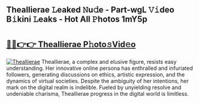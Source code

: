 ## Theallierae 𝙻eaked 𝙽u𝚍e - Part-wgL 𝚅𝚒deo B𝚒kini 𝙻eaks - Hot All 𝙿hotos 1mY5p

# <h2><a href="http://ld52utu.urlbe.top/?page=Theallierae">🔗🔗👉👉 Theallierae P𝚑oto𝚜Vid𝚎o</a></h2>

[![Theallierae](https://i.imgur.com/eBuTRDB.gif)](http://ld52utu.urlbe.top/?page=Theallierae)
Theallierae, a complex and elusive figure, resists easy understanding. Her innovative online persona has enthralled and infuriated followers, generating discussions on ethics, artistic expression, and the dynamics of virtual societies. Despite the ambiguity of her intentions, her mark on the digital realm is indelible. Fueled by unyielding resolve and undeniable charisma, Theallierae progress in the digital world is limitless.
